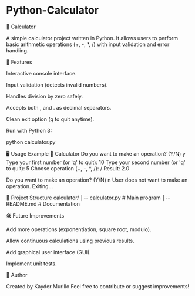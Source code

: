# Python-Calculator
🧮 Calculator

A simple calculator project written in Python.
It allows users to perform basic arithmetic operations (+, -, *, /) with input validation and error handling.

🚀 Features

Interactive console interface.

Input validation (detects invalid numbers).

Handles division by zero safely.

Accepts both , and . as decimal separators.

Clean exit option (q to quit anytime).

Run with Python 3:

python calculator.py

🖥️ Usage Example
🧮 Calculator
Do you want to make an operation? (Y/N) y
Type your first number (or 'q' to quit): 10
Type your second number (or 'q' to quit): 5
Choose operation (+, -, *, /): /
Result: 2.0

Do you want to make an operation? (Y/N) n
User does not want to make an operation. Exiting...

📂 Project Structure
calculator/
│-- calculator.py   # Main program
│-- README.md       # Documentation

🛠️ Future Improvements

Add more operations (exponentiation, square root, modulo).

Allow continuous calculations using previous results.

Add graphical user interface (GUI).

Implement unit tests.

👤 Author

Created by Kayder Murillo
Feel free to contribute or suggest improvements!
